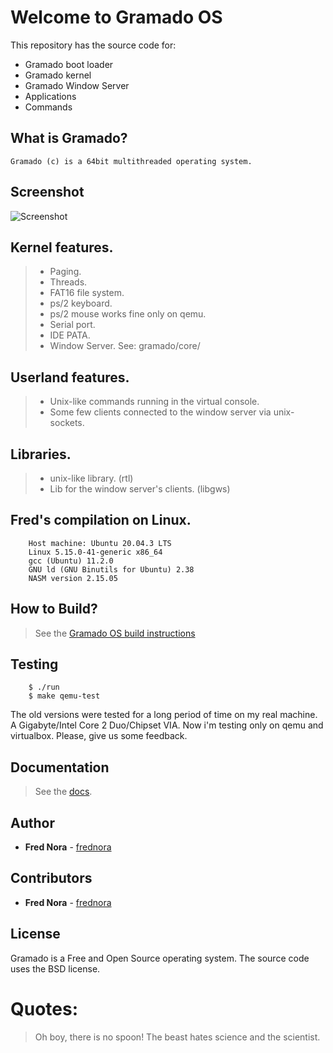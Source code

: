 # Welcome to Gramado OS


This repository has the source code for:

* Gramado boot loader
* Gramado kernel
* Gramado Window Server
* Applications
* Commands

## What is Gramado?

    Gramado (c) is a 64bit multithreaded operating system.

## Screenshot

![Screenshot](https://raw.githubusercontent.com/frednora/screenshots/main/gramado-1.png)

## Kernel features.

> * Paging.
> * Threads.
> * FAT16 file system.
> * ps/2 keyboard. 
> * ps/2 mouse works fine only on qemu.
> * Serial port. 
> * IDE PATA. 
> * Window Server. See: gramado/core/

## Userland features.

> * Unix-like commands running in the virtual console.
> * Some few clients connected to the window server via unix-sockets.

## Libraries.

> * unix-like library. (rtl)
> * Lib for the window server's clients. (libgws)

## Fred's compilation on Linux.
```
    Host machine: Ubuntu 20.04.3 LTS
    Linux 5.15.0-41-generic x86_64
    gcc (Ubuntu) 11.2.0 
    GNU ld (GNU Binutils for Ubuntu) 2.38
    NASM version 2.15.05
```

## How to Build?

> See the [Gramado OS build instructions](https://github.com/frednora/gramado/blob/master/admin/docs/build.md)

## Testing

```
	$ ./run
	$ make qemu-test
```

The old versions were tested for a long period of time on my 
real machine. A Gigabyte/Intel Core 2 Duo/Chipset VIA.
Now i'm testing only on qemu and virtualbox.
Please, give us some feedback.

## Documentation

> See the [docs](https://github.com/frednora/gramado/tree/main/admin/docs).

## Author

* **Fred Nora** - [frednora](https://twitter.com/frednora)

## Contributors

* **Fred Nora** - [frednora](https://facebook.com/frednora)

## License

Gramado is a Free and Open Source operating system.
The source code uses the BSD license.

# Quotes:
> Oh boy, there is no spoon!
> The beast hates science and the scientist.
